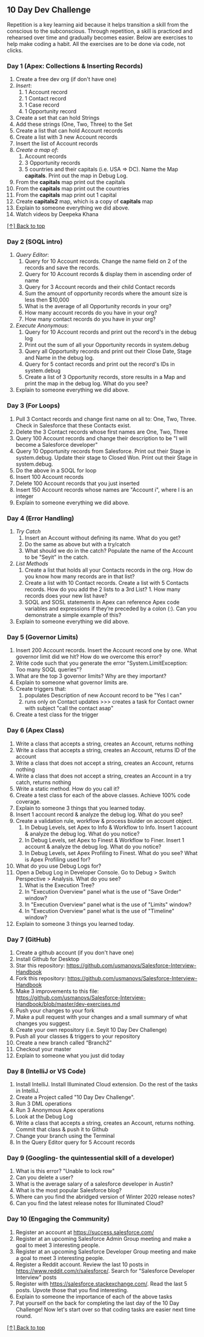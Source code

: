 ## 10 Day Dev Challenge

Repetition is a key learning aid because it helps transition a skill from the conscious to the subconscious. Through repetition, a skill is practiced and rehearsed over time and gradually becomes easier. Below are exercises to help make coding a habit. All the exercises are to be done via code, not clicks. 

### Day 1 (Apex: Collections & Inserting Records)
1. Create a free dev org (if don't have one)
1. *Insert*:
   1. 1 Account record
   1. 1 Contact record
   1. 1 Case record
   1. 1 Opportunity record
1. Create a set that can hold Strings
1. Add these strings (One, Two, Three) to the Set
1. Create a list that can hold Account records
1. Create a list with 3 new Account records
1. Insert the list of Account records
1. *Create a map of*:
   1. Account records
   1. 3 Opportunity records
   1. 5 countries and their capitals (i.e. USA => DC). Name the Map **capitals**. Print out the map in Debug Log.
1. From the **capitals** map print out the capitals
1. From the **capitals** map print out the countries
1. From the **capitals** map print out 1 capital
1. Create **capitals2** map, which is a copy of **capitals** map
1. Explain to someone everything we did above.
1. Watch videos by Deepeka Khana

[[↑] Back to top](#salesforce-exercises)

### Day 2 (SOQL intro)
1. *Query Editor*:
   1. Query for 10 Account records. Change the name field on 2 of the records and save the records.
   1. Query for 10 Account records & display them in ascending order of name
   1. Query for 3 Account records and their child Contact records
   1. Sum the amount of opportunity records where the amount size is less then $10,000
   1. What is the average of all Opportunity records in your org?
   1. How many account records do you have in your org?
   1. How many contact records do you have in your org?
1. *Execute Anonymous*:
   1. Query for 10 Account records and print out the record's in the debug log
   1. Print out the sum of all your Opportunity records in system.debug
   1. Query all Opportunity records and print out their Close Date, Stage and Name in the debug log.
   1. Query for 5 contact records and print out the record's IDs in system.debug
   1. Create a list of 3 Opportunity records, store results in a Map and print the map in the debug log. What do you see?
1. Explain to someone everything we did above.

### Day 3 (For Loops)
1. Pull 3 Contact records and change first name on all to: One, Two, Three. Check in Salesforce that these Contacts exist.
1. Delete the 3 Contact records whose first names are One, Two, Three
1. Query 100 Account records and change their description to be "I will become a Salesforce developer"
1. Query 10 Opportunity records from Salesforce. Print out their Stage in system.debug. Update their stage to Closed Won. Print out their Stage in system.debug.
1. Do the above in a SOQL for loop
1. Insert 100 Account records
1. Delete 100 Account records that you just inserted
1. Insert 150 Account records whose names are "Account i", where I is an integer
1. Explain to someone everything we did above.

### Day 4 (Error Handling)
1. _Try Catch_
   1. Insert an Account without defining its name. What do you get?
   1. Do the same as above but with a try/catch
   1. What should we do in the catch? Populate the name of the Account to be "Seyit" in the catch.
1. _List Methods_
   1. Create a list that holds all your Contacts records in the org. How do you know how many records are in that list?
   1. Create a list with 10 Contact records. Create a list with 5 Contacts records. How do you add the 2 lists to a 3rd List?    1. How many records does your new list have?
   1. SOQL and SOSL statements in Apex can reference Apex code variables and expressions if they’re preceded by a colon (:). Can you demonstrate a simple example of this?
1. Explain to someone everything we did above.

### Day 5 (Governor Limits)
1. Insert 200 Account records. Insert the Account record one by one. What governor limit did we hit? How do we overcome this error?
1. Write code such that you generate the error "System.LimitException: Too many SOQL queries"?
1. What are the top 3 governor limits? Why are they important?
1. Explain to someone what governor limits are.
1. Create triggers that:
   1. populates Description of new Account record to be "Yes I can"
   1. runs only on Contact updates >>> creates a task for Contact owner with subject "call the contact asap"
1. Create a test class for the trigger

### Day 6 (Apex Class)
1. Write a class that accepts a string, creates an Account, returns nothing
1. Write a class that accepts a string, creates an Account, returns ID of the account
1. Write a class that does not accept a string, creates an Account, returns nothing
1. Write a class that does not accept a string, creates an Account in a try catch, returns nothing
1. Write a static method. How do you call it?
1. Create a test class for each of the above classes. Achieve 100% code coverage.
1. Explain to someone 3 things that you learned today.
1. Insert 1 account record & analyze the debug log. What do you see?
1. Create a validation rule, workflow & process biulder on account object. 
   1. In Debug Levels, set Apex to Info & Workflow to Info. Insert 1 account & analyze the debug log. What do you notice?
   1. In Debug Levels, set Apex to Finest & Workflow to Finer. Insert 1 account & analyze the debug log. What do you notice?
   1. In Debug Levels, set Apex Profiling to Finest. What do you see? What is Apex Profiling used for?
1. What do you use Debug Logs for?
1. Open a Debug Log in Developer Console. Go to Debug > Switch Perspective > Analysis. What do you see?
   1. What is the Execution Tree?
   1. In "Execution Overview" panel what is the use of "Save Order" window?
   1. In "Execution Overview" panel what is the use of "Limits" window?
   1. In "Execution Overview" panel what is the use of "Timeline" window?
1. Explain to someone 3 things you learned today.   

### Day 7 (GitHub)
1. Create a github account (if you don't have one)
1. Install Github for Desktop
1. Star this repository: https://github.com/usmanovs/Salesforce-Interview-Handbook
1. Fork this repository: https://github.com/usmanovs/Salesforce-Interview-Handbook
1. Make 3 improvements to this file: https://github.com/usmanovs/Salesforce-Interview-Handbook/blob/master/dev-exercises.md
1. Push your changes to your fork
1. Make a pull request with your changes and a small summary of what changes you suggest.
1. Create your own repository (i.e. Seyit 10 Day Dev Challenge)
1. Push all your classes & triggers to your repository
1. Create a new branch called “Branch2”
1. Checkout your master
1. Explain to someone what you just did today

### Day 8 (IntelliJ or VS Code)
1. Install IntelliJ. Install Illuminated Cloud extension. Do the rest of the tasks in IntelliJ.
1. Create a Project called "10 Day Dev Challenge".
1. Run 3 DML operations 
1. Run 3 Anonymous Apex operations
1. Look at the Debug Log
1. Write a class that accepts a string, creates an Account, returns nothing. Commit that class & push it to Github
1. Change your branch using the Terminal
1. In the Query Editor query for 5 Account records

### Day 9 (Googling- the quintessential skill of a developer)
1. What is this error? "Unable to lock row"
1. Can you delete a user?
1. What is the average salary of a salesforce developer in Austin?
1. What is the most popular Salesforce blog?
1. Where can you find the abridged version of Winter 2020 release notes?
1. Can you find the latest release notes for Illuminated Cloud?

### Day 10 (Engaging the Community)
1. Register an account at https://success.salesforce.com/
1. Register at an upcoming Salesforce Admin Group meeting and make a goal to meet 3 interesting people.
1. Register at an upcoming Salesforce Developer Group meeting and make a goal to meet 3 interesting people.
1. Register a Reddit account. Review the last 10 posts in  https://www.reddit.com/r/salesforce/. Search for "Salesforce Developer Interview" posts
1. Register with https://salesforce.stackexchange.com/. Read the last 5 posts. Upvote those that you find interesting.
1. Explain to someone the importance of each of the above tasks
1. Pat yourself on the back for completing the last day of the 10 Day Challenge! Now let's start over so that coding tasks are easier next time round.

[[↑] Back to top](#salesforce-exercises)

